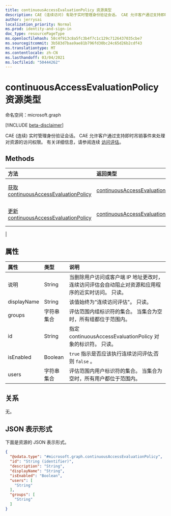 ```yaml
---
title: continuousAccessEvaluationPolicy 资源类型
description: CAE (连续访问) 有助于实时管理身份验证会话。 CAE 允许客户通过支持即时吊销事件来处理对资源的访问权限。
author: jerrysai
localization_priority: Normal
ms.prod: identity-and-sign-in
doc_type: resourcePageType
ms.openlocfilehash: 58c4f913c8a5fc3b4f7c1c129c7126437035cbe7
ms.sourcegitcommit: 3b583d7baa9ae81b796fd30bc24c65d26b2cdf43
ms.translationtype: MT
ms.contentlocale: zh-CN
ms.lasthandoff: 03/04/2021
ms.locfileid: "50444262"
---
```

# <a name="continuousaccessevaluationpolicy-resource-type"></a>continuousAccessEvaluationPolicy 资源类型

命名空间：microsoft.graph

[!INCLUDE [beta-disclaimer](../../includes/beta-disclaimer.md)]

CAE (连续) 实时管理身份验证会话。 CAE 允许客户通过支持即时吊销事件来处理对资源的访问权限。  有关详细信息，请参阅连续 [访问评估](/azure/active-directory/fundamentals/concept-fundamentals-continuous-access-evaluation)。

## <a name="methods"></a>Methods
|方法|返回类型|说明|
|:---|:---|:---|
|[获取 continuousAccessEvaluationPolicy](../api/continuousaccessevaluationpolicy-get.md)|[continuousAccessEvaluationPolicy](../resources/continuousaccessevaluationpolicy.md)|读取 [continuousAccessEvaluationPolicy 对象](../resources/continuousaccessevaluationpolicy.md) 的属性。|
|[更新 continuousAccessEvaluationPolicy](../api/continuousaccessevaluationpolicy-update.md)|[continuousAccessEvaluationPolicy](../resources/continuousaccessevaluationpolicy.md)|更新 [continuousAccessEvaluationPolicy 对象](../resources/continuousaccessevaluationpolicy.md) 的属性。|
|
## <a name="properties"></a>属性
|属性|类型|说明|
|:---|:---|:---|
|说明|String|当删除用户访问或客户端 IP 地址更改时，连续访问评估会自动阻止对资源和应用程序的近实时访问。 只读。|
|displayName|String| 该值始终为"连续访问评估"。 只读。|
|groups|字符串集合|评估范围内组标识符的集合。 当集合为空时，所有组都位于范围内。|
|id|String|指定 continuousAccessEvaluationPolicy 对象的标识符。 只读。|
|isEnabled|Boolean| `true` 指示是否应该执行连续访问评估;否则 `false` 。 |
|users|字符串集合|评估范围内用户标识符的集合。 当集合为空时，所有用户都位于范围内。|

## <a name="relationships"></a>关系
无。

## <a name="json-representation"></a>JSON 表示形式
下面是资源的 JSON 表示形式。
<!-- {
  "blockType": "resource",
  "keyProperty": "id",
  "@odata.type": "microsoft.graph.continuousAccessEvaluationPolicy",
  "baseType": "microsoft.graph.entity",
  "openType": false
}
-->
``` json
{
  "@odata.type": "#microsoft.graph.continuousAccessEvaluationPolicy",
  "id": "String (identifier)",
  "description": "String",
  "displayName": "String",
  "isEnabled": "Boolean",
  "users": [
    "String"
  ],
  "groups": [
    "String"
  ]
}
```
